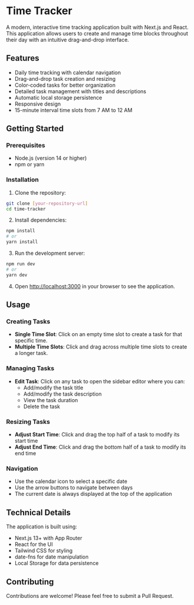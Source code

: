 # Time Tracker

A modern, interactive time tracking application built with Next.js and React. This application allows users to create and manage time blocks throughout their day with an intuitive drag-and-drop interface.

## Features

- Daily time tracking with calendar navigation
- Drag-and-drop task creation and resizing
- Color-coded tasks for better organization
- Detailed task management with titles and descriptions
- Automatic local storage persistence
- Responsive design
- 15-minute interval time slots from 7 AM to 12 AM

## Getting Started

### Prerequisites

- Node.js (version 14 or higher)
- npm or yarn

### Installation

1. Clone the repository:
```bash
git clone [your-repository-url]
cd time-tracker
```

2. Install dependencies:
```bash
npm install
# or
yarn install
```

3. Run the development server:
```bash
npm run dev
# or
yarn dev
```

4. Open [http://localhost:3000](http://localhost:3000) in your browser to see the application.

## Usage

### Creating Tasks

- **Single Time Slot**: Click on an empty time slot to create a task for that specific time.
- **Multiple Time Slots**: Click and drag across multiple time slots to create a longer task.

### Managing Tasks

- **Edit Task**: Click on any task to open the sidebar editor where you can:
  - Add/modify the task title
  - Add/modify the task description
  - View the task duration
  - Delete the task

### Resizing Tasks

- **Adjust Start Time**: Click and drag the top half of a task to modify its start time
- **Adjust End Time**: Click and drag the bottom half of a task to modify its end time

### Navigation

- Use the calendar icon to select a specific date
- Use the arrow buttons to navigate between days
- The current date is always displayed at the top of the application

## Technical Details

The application is built using:
- Next.js 13+ with App Router
- React for the UI
- Tailwind CSS for styling
- date-fns for date manipulation
- Local Storage for data persistence

## Contributing

Contributions are welcome! Please feel free to submit a Pull Request.

